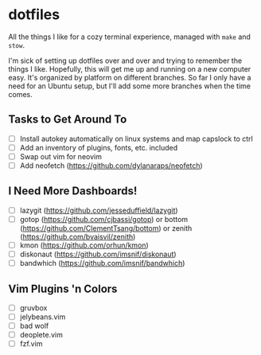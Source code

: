 # dotfiles

All the things I like for a cozy terminal experience, managed with `make` and `stow`.

I'm sick of setting up dotfiles over and over and trying to remember the things I
like. Hopefully, this will get me up and running on a new computer easy. It's
organized by platform on different branches. So far I only have a need for an Ubuntu
setup, but I'll add some more branches when the time comes.

## Tasks to Get Around To
- [ ]  Install autokey automatically on linux systems and map capslock to ctrl
- [ ]  Add an inventory of plugins, fonts, etc. included
- [ ]  Swap out vim for neovim
- [ ]  Add neofetch (https://github.com/dylanaraps/neofetch)

## I Need More Dashboards!
- [ ] lazygit (https://github.com/jesseduffield/lazygit)
- [ ] gotop (https://github.com/cjbassi/gotop) or bottom (https://github.com/ClementTsang/bottom) or zenith (https://github.com/bvaisvil/zenith)
- [ ] kmon (https://github.com/orhun/kmon)
- [ ] diskonaut (https://github.com/imsnif/diskonaut)
- [ ] bandwhich (https://github.com/imsnif/bandwhich)

## Vim Plugins 'n Colors
- [ ] gruvbox
- [ ] jelybeans.vim
- [ ] bad wolf
- [ ] deoplete.vim
- [ ] fzf.vim
